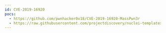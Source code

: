 ```yaml
---
id: CVE-2019-16920
pocs:
  - https://github.com/pwnhacker0x18/CVE-2019-16920-MassPwn3r
  - https://raw.githubusercontent.com/projectdiscovery/nuclei-templates/master/cves/2019/CVE-2019-16920.yaml
---
```

